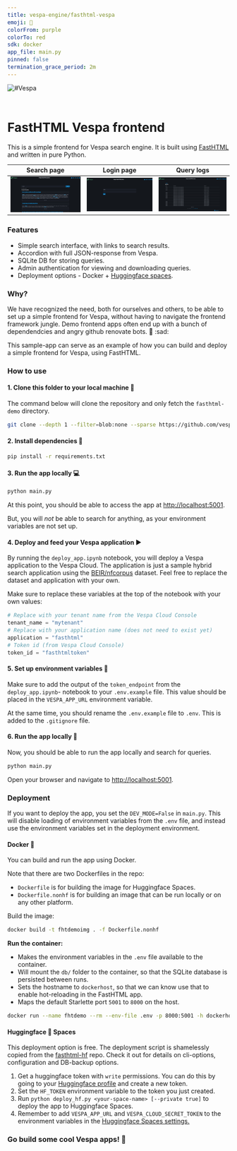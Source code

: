 ```yaml
---
title: vespa-engine/fasthtml-vespa
emoji: 🚀
colorFrom: purple
colorTo: red
sdk: docker
app_file: main.py
pinned: false
termination_grace_period: 2m
---
```

<!-- Copyright Yahoo. Licensed under the terms of the Apache 2.0 license. See LICENSE in the project root. -->

<picture>
  <source media="(prefers-color-scheme: dark)" srcset="https://vespa.ai/assets/vespa-ai-logo-heather.svg">
  <source media="(prefers-color-scheme: light)" srcset="https://vespa.ai/assets/vespa-ai-logo-rock.svg">
  <img alt="#Vespa" width="200" src="https://vespa.ai/assets/vespa-ai-logo-rock.svg" style="margin-bottom: 25px;">
</picture>

# FastHTML Vespa frontend

This is a simple frontend for Vespa search engine. It is built using [FastHTML](https://www.fastht.ml/) and written in pure Python.

Search page             |  Login page         |  Query logs
:-------------------------:|:-------------------------:|:-------------------------:
![search](assets/search-page.png)  |  ![admin-login](assets/admin-login.png) |  ![query-log](assets/query-log.png)

### Features

- Simple search interface, with links to search results.
- Accordion with full JSON-response from Vespa.
- SQLite DB for storing queries.
- Admin authentication for viewing and downloading queries.
- Deployment options - Docker + [Huggingface spaces](https://huggingface.co/spaces/).

### Why?

We have recognized the need, both for ourselves and others, to be able to set up a simple frontend for Vespa, without having to navigate the frontend framework jungle. Demo frontend apps often end up with a bunch of dependendcies and angry github renovate bots. :robot: :sad:

This sample-app can serve as an example of how you can build and deploy a simple frontend for Vespa, using FastHTML.

### How to use

#### 1. Clone this folder to your local machine 📂

The command below will clone the repository and only fetch the `fasthtml-demo` directory.

```bash
git clone --depth 1 --filter=blob:none --sparse https://github.com/vespa-engine/sample-apps.git temp-sample-apps && cd temp-sample-apps && git sparse-checkout set fasthtml-demo && mkdir -p ../fasthtml-demo && mv fasthtml-demo/* ../fasthtml-demp/ && cd .. && rm -rf temp-sample-apps
```

#### 2. Install dependencies 🔧

```bash
pip install -r requirements.txt
```

#### 3. Run the app locally  💻

```bash
python main.py
```

At this point, you should be able to access the app at [http://localhost:5001](http://localhost:5001).

But, you will _not_ be able to search for anything, as your environment variables are not set up.

#### 4. Deploy and feed your Vespa application ▶️

By running the `deploy_app.ipynb` notebook, you will deploy a Vespa application to the Vespa Cloud. The application is just a sample hybrid search application using the [BEIR/nfcorpus](https://huggingface.co/datasets/BeIR/nfcorpus) dataset.
Feel free to replace the dataset and application with your own.

Make sure to replace these variables at the top of the notebook with your own values:

```python
# Replace with your tenant name from the Vespa Cloud Console
tenant_name = "mytenant"
# Replace with your application name (does not need to exist yet)
application = "fasthtml"
# Token id (from Vespa Cloud Console)
token_id = "fasthtmltoken"
```

#### 5. Set up environment variables 🔐

Make sure to add the output of the `token_endpoint` from the `deploy_app.ipynb`- notebook to your `.env.example` file.
This value should be placed in the `VESPA_APP_URL` environment variable.

At the same time, you should rename the `.env.example` file to `.env`. This is added to the `.gitignore` file.

#### 6. Run the app locally 🚀

Now, you should be able to run the app locally and search for queries. 

```bash
python main.py
```

Open your browser and navigate to [http://localhost:5001](http://localhost:5001).

### Deployment

If you want to deploy the app, you set the `DEV_MODE=False` in `main.py`.
This will disable loading of environment variables from the `.env` file, and instead use the environment variables set in the deployment environment.

#### Docker 🐳

You can build and run the app using Docker.

Note that there are two Dockerfiles in the repo:

- `Dockerfile` is for building the image for Huggingface Spaces.
- `Dockerfile.nonhf` is for building an image that can be run locally or on any other platform.

Build the image:

```bash
docker build -t fhtdemoimg . -f Dockerfile.nonhf 
```

**Run the container:**

- Makes the environment variables in the `.env` file available to the container.
- Will mount the `db/` folder to the container, so that the SQLite database is persisted between runs.
- Sets the hostname to `dockerhost`, so that we can know use that to enable hot-reloading in the FastHTML app.
- Maps the default Starlette port `5001` to `8000` on the host.

```bash
docker run --name fhtdemo --rm --env-file .env -p 8000:5001 -h dockerhost -v $(pwd)/db:/code/db fhtdemoimg
```

#### Huggingface 🤗 Spaces

This deployment option is free. The deployment script is shamelessly copied from the [fasthtml-hf](https://github.com/AnswerDotAI/fasthtml-hf) repo. Check it out for details on cli-options, configuration and DB-backup options.

1. Get a huggingface token with `write` permissions. You can do this by going to your [Huggingface profile](https://huggingface.co/settings/tokens) and create a new token.
2. Set the `HF_TOKEN` environment variable to the token you just created.
3. Run `python deploy_hf.py <your-space-name> [--private true]` to deploy the app to Huggingface Spaces.
4. Remember to add `VESPA_APP_URL` and `VESPA_CLOUD_SECRET_TOKEN` to the environment variables in the [Huggingface Spaces settings.](https://huggingface.co/docs/hub/en/spaces-overview#managing-secrets)

### Go build some cool Vespa apps! 🚀